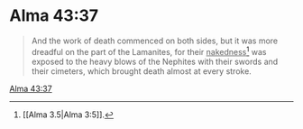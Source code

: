 # Alma 43:37

> And the work of death commenced on both sides, but it was more dreadful on the part of the Lamanites, for their <u>nakedness</u>[^a] was exposed to the heavy blows of the Nephites with their swords and their cimeters, which brought death almost at every stroke.

[Alma 43:37](https://www.churchofjesuschrist.org/study/scriptures/bofm/alma/43?lang=eng&id=p37#p37)


[^a]: [[Alma 3.5|Alma 3:5]].  
